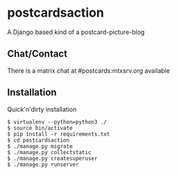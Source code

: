 # postcardsaction

A Django based kind of a postcard-picture-blog

## Chat/Contact

There is a matrix chat at #postcards:mtxsrv.org available

## Installation

Quick'n'dirty installation

    $ virtualenv --python=python3 ./
    $ source bin/activate
    $ pip install -r requirements.txt
    $ cd postcardsaction
    $ ./manage.py migrate
    $ ./manage.py collectstatic
    $ ./manage.py createsuperuser
    $ ./manage.py runserver

